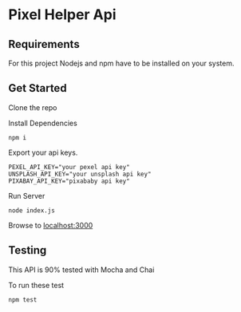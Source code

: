 # Pixel Helper Api

## Requirements
For this project Nodejs and npm have to be installed on your system.

## Get Started
Clone the repo

Install Dependencies
```
npm i
```

Export your api keys.

```
PEXEL_API_KEY="your pexel api key"
UNSPLASH_API_KEY="your unsplash api key"
PIXABAY_API_KEY="pixababy api key"
```

Run Server
```
node index.js
```

Browse to [localhost:3000](localhost:3000)

## Testing
This API is 90% tested with Mocha and Chai

To run these test
```
npm test
```
